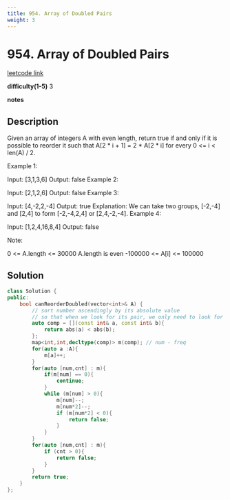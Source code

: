 ```yaml
---
title: 954. Array of Doubled Pairs
weight: 3
---
```

# 954. Array of Doubled Pairs

[leetcode link](https://leetcode.com/problems/array-of-doubled-pairs/)

**difficulty(1-5)** 
3

**notes**   


## Description

Given an array of integers A with even length, return true if and only if it is possible to reorder it such that A[2 * i + 1] = 2 * A[2 * i] for every 0 <= i < len(A) / 2.

 

Example 1:

Input: [3,1,3,6]
Output: false
Example 2:

Input: [2,1,2,6]
Output: false
Example 3:

Input: [4,-2,2,-4]
Output: true
Explanation: We can take two groups, [-2,-4] and [2,4] to form [-2,-4,2,4] or [2,4,-2,-4].
Example 4:

Input: [1,2,4,16,8,4]
Output: false
 

Note:

0 <= A.length <= 30000
A.length is even
-100000 <= A[i] <= 100000

## Solution

```c++
class Solution {
public:
    bool canReorderDoubled(vector<int>& A) {
        // sort number ascendingly by its absolute value
        // so that when we look for its pair, we only need to look for 2*num
        auto comp = [](const int& a, const int& b){
            return abs(a) < abs(b);
        };
        map<int,int,decltype(comp)> m(comp); // num - freq
        for(auto a :A){
            m[a]++;
        }
        for(auto [num,cnt] : m){
            if(m[num] == 0){
                continue;
            }
            while (m[num] > 0){
                m[num]--;
                m[num*2]--;
                if (m[num*2] < 0){
                    return false;
                }
            }                
        }
        for(auto [num,cnt] : m){
            if (cnt > 0){
                return false;
            }
        }
        return true;
    }
};
```